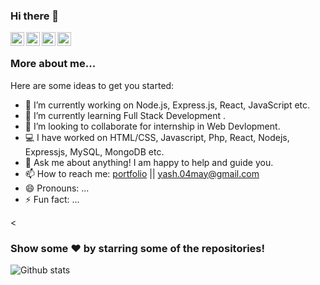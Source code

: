 ### Hi there 👋

<a href="https://www.linkedin.com/in/yash-agarwal-5062a3197">
  <img align="left" alt="Yash's Linkdein" width="22px" src="https://cdn.jsdelivr.net/npm/simple-icons@v3/icons/linkedin.svg" />
</a>
<a href="https://github.com/mryash04">
  <img align="left" alt="Yash's Github" width="22px" src="https://cdn.jsdelivr.net/npm/simple-icons@v3/icons/github.svg" />
</a>
<a href="https://www.instagram.com/_mr._yassh/">
  <img align="left" alt="Yash's Instagram" width="22px" src="https://cdn.jsdelivr.net/npm/simple-icons@v3/icons/instagram.svg" />
</a>
<a href="https://www.facebook.com/yashagarwal0405">
  <img align="left" alt="Yash's Facebook" width="22px" src="https://cdn.jsdelivr.net/npm/simple-icons@v3/icons/facebook.svg" />
</a>

<br />


### More about me...

Here are some ideas to get you started:

- 🔭 I’m currently working on Node.js, Express.js, React, JavaScript etc.
- 🌱 I’m currently learning Full Stack Development .
- 👯 I’m looking to collaborate for internship in Web Devlopment.
- 💻 I have worked on HTML/CSS, Javascript, Php, React, Nodejs, Expressjs, MySQL, MongoDB etc.
- 💬 Ask me about anything! I am happy to help and guide you.
- 📫 How to reach me: <a href="#" alt="portfolio link">portfolio</a> || yash.04may@gmail.com
- 😄 Pronouns: ...
- ⚡ Fun fact: ...

<
### Show some ❤️ by starring some of the repositories!

![Github stats](https://github-readme-stats.vercel.app/api?username=mryash04&theme=highcontrast&show_icons=true&count_private=true)
